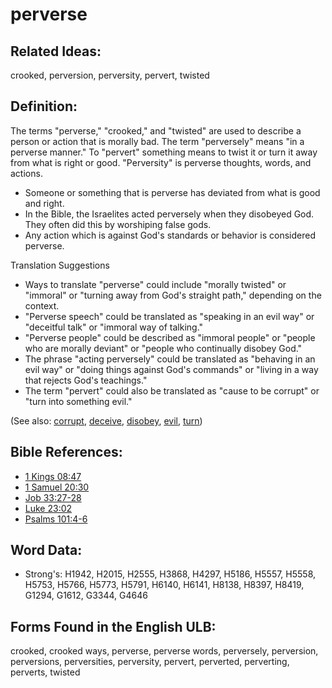 # perverse

## Related Ideas:

crooked, perversion, perversity, pervert, twisted

## Definition:

The terms "perverse," "crooked," and "twisted" are used to describe a person or action that is morally bad. The term "perversely" means "in a perverse manner." To "pervert" something means to twist it or turn it away from what is right or good. "Perversity" is perverse thoughts, words, and actions.

* Someone or something that is perverse has deviated from what is good and right.
* In the Bible, the Israelites acted perversely when they disobeyed God. They often did this by worshiping false gods.
* Any action which is against God's standards or behavior is considered perverse.

Translation Suggestions
* Ways to translate "perverse" could include "morally twisted" or "immoral" or "turning away from God's straight path," depending on the context.
* "Perverse speech" could be translated as "speaking in an evil way" or "deceitful talk" or "immoral way of talking."
* "Perverse people" could be described as "immoral people" or "people who are morally deviant" or "people who continually disobey God."
* The phrase "acting perversely" could be translated as "behaving in an evil way" or "doing things against God's commands" or "living in a way that rejects God's teachings."
* The term "pervert" could also be translated as "cause to be corrupt" or "turn into something evil."

(See also: [corrupt](../other/corrupt.md), [deceive](../other/deceive.md), [disobey](../other/disobey.md), [evil](../kt/evil.md), [turn](../other/turn.md))

## Bible References:

* [1 Kings 08:47](rc://en/tn/help/1ki/08/47)
* [1 Samuel 20:30](rc://en/tn/help/1sa/20/30)
* [Job 33:27-28](rc://en/tn/help/job/33/27)
* [Luke 23:02](rc://en/tn/help/luk/23/02)
* [Psalms 101:4-6](rc://en/tn/help/psa/101/004)

## Word Data:

* Strong's: H1942, H2015, H2555, H3868, H4297, H5186, H5557, H5558, H5753, H5766, H5773, H5791, H6140, H6141, H8138, H8397, H8419, G1294, G1612, G3344, G4646

## Forms Found in the English ULB:

crooked, crooked ways, perverse, perverse words, perversely, perversion, perversions, perversities, perversity, pervert, perverted, perverting, perverts, twisted


